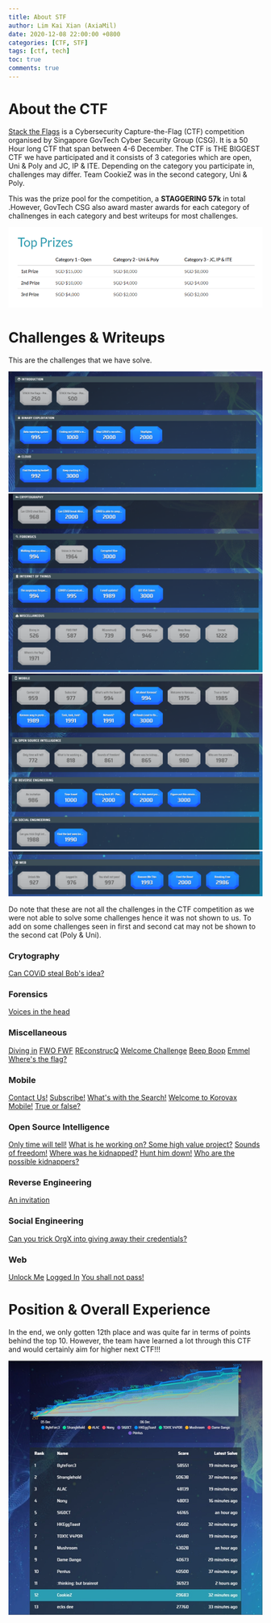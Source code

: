 ```yaml
---
title: About STF
author: Lim Kai Xian (AxiaMil)
date: 2020-12-08 22:00:00 +0800
categories: [CTF, STF]
tags: [ctf, tech]
toc: true
comments: true
---
```


# About the CTF

[Stack the Flags](https://ctf.tech.gov.sg/) is a Cybersecurity Capture-the-Flag (CTF) competition organised by Singapore GovTech Cyber Security Group (CSG). It is a 50 Hour long CTF that span between 4-6 December.
The CTF is THE BIGGEST CTF we have participated and it consists of 3 categories which are open, Uni & Poly and JC, IP & ITE. Depending on the category you participate in, challenges may differ. 
Team CookieZ was in the second category, Uni & Poly.

This was the prize pool for the competition, a **STAGGERING 57k** in total .However, GovTech CSG also award master awards for each category of challnenges in each category and best writeups for most challenges.

![upload-image](/assets/img/blog/About-STF/prize-pool.png)

# Challenges & Writeups

This are the challenges that we have solve.

![upload-image](/assets/img/blog/About-STF/1.png)
![upload-image](/assets/img/blog/About-STF/2.png)
![upload-image](/assets/img/blog/About-STF/3.png)
![upload-image](/assets/img/blog/About-STF/4.png)

Do note that these are not all the challenges in the CTF competition as we were not able to solve some challenges hence it was not shown to us. To add on some challenges seen in first 
and second cat may not be shown to the second cat (Poly & Uni).

### Crytography
[Can COViD steal Bob's idea?]()

### Forensics
[Voices in the head]()

### Miscellaneous
[Diving in]()
[FWO FWF]()
[REconstrucQ]()
[Welcome Challenge]()
[Beep Boop]()
[Emmel]()
[Where's the flag?]()

### Mobile
[Contact Us!]()
[Subscribe!]()
[What's with the Search!]()
[Welcome to Korovax Mobile!]()
[True or false?]()

### Open Source Intelligence
[Only time will tell!]()
[What is he working on? Some high value project?]()
[Sounds of freedom!]()
[Where was he kidnapped?]()
[Hunt him down!]()
[Who are the possible kidnappers?]()

### Reverse Engineering
[An invitation]()

### Social Engineering
[Can you trick OrgX into giving away their credentials?]()

### Web
[Unlock Me]()
[Logged In]()
[You shall not pass!](/posts/STF-You-shall-not-pass!/)

# Position & Overall Experience

In the end, we only gotten 12th place and was quite far in terms of points behind the top 10. However, the team have learned a lot through this CTF and would certainly aim for higher next CTF!!!

![upload-image](/assets/img/blog/About-STF/score.png)
 